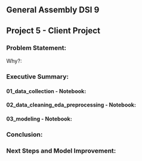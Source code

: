 ## General Assembly DSI 9
## Project 5 - Client Project

### Problem Statement:


Why?:


### Executive Summary:
#### 01_data_collection - Notebook:

#### 02_data_cleaning_eda_preprocessing - Notebook:

#### 03_modeling - Notebook:

### Conclusion:

### Next Steps and Model Improvement:
